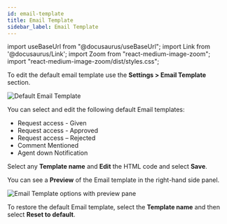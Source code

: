 ```yaml
---
id: email-template 
title: Email Template
sidebar_label: Email Template
---
```


import useBaseUrl from "@docusaurus/useBaseUrl";
import Link from '@docusaurus/Link';
import Zoom from "react-medium-image-zoom";
import "react-medium-image-zoom/dist/styles.css";

To edit the default email template use the **Settings > Email Template** section.

  <div class="center">
    <Zoom>
      <img alt="Default Email Template" src={useBaseUrl('doc-images/admin-guide/admin-functions/settings/eml1.png')}/>
    </Zoom>
  </div>

You can select and edit the following default Email templates:

- Request access - Given
- Request access - Approved
- Request access – Rejected
- Comment Mentioned
- Agent down Notification

Select any **Template name** and **Edit** the HTML code and select **Save**.

You can see a **Preview** of the Email template in the right-hand side panel.

  <div class="center">
    <Zoom>
      <img alt="Email Template options with preview pane" src={useBaseUrl('doc-images/admin-guide/admin-functions/settings/eml2.png')}/>
    </Zoom>
  </div>

To restore the default Email template, select the **Template name** and then select **Reset to default**.
